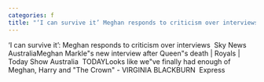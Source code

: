 ```yaml
---
categories: f
title: "‘I can survive it’ Meghan responds to criticism over interviews  Sky News Australia"
---
```

‘I can survive it’: Meghan responds to criticism over interviews&nbsp;&nbsp;Sky News AustraliaMeghan Markle"s new interview after Queen"s death | Royals | Today Show Australia&nbsp;&nbsp;TODAYLooks like we"ve finally had enough of Meghan, Harry and "The Crown" - VIRGINIA BLACKBURN&nbsp;&nbsp;Express